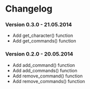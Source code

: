 # Changelog

### Version 0.3.0 - 21.05.2014

- Add get_character() function
- Add get_commands() function

### Version 0.2.0 - 20.05.2014

- Add add_command() function
- Add add_commands() function
- Add remove_command() function
- Add remove_commands() function
